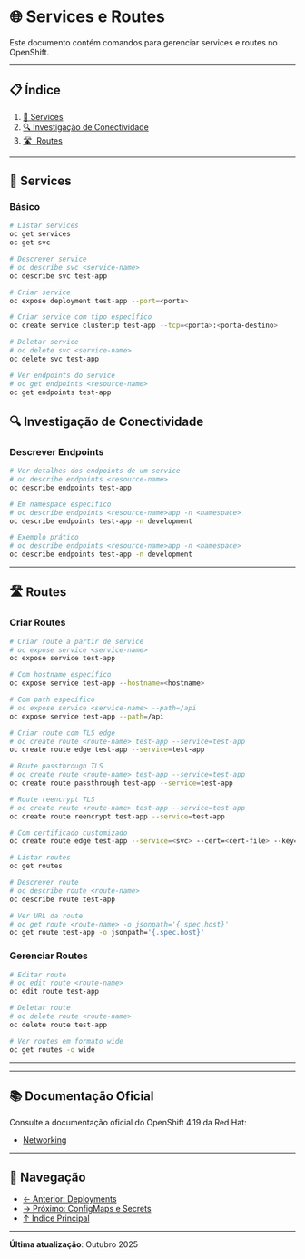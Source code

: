 # 🌐 Services e Routes

Este documento contém comandos para gerenciar services e routes no OpenShift.

---

## 📋 Índice

1. [🔌 Services](#services)
2. [🔍 Investigação de Conectividade](#investigacao-de-conectividade)
3. [🛣 ️ Routes](#routes)
---

## 🔌 Services

### Básico
```bash
# Listar services
oc get services
oc get svc
```

```bash
# Descrever service
# oc describe svc <service-name>
oc describe svc test-app
```

```bash ignore-test
# Criar service
oc expose deployment test-app --port=<porta>
```

```bash ignore-test
# Criar service com tipo específico
oc create service clusterip test-app --tcp=<porta>:<porta-destino>
```

```bash ignore-test
# Deletar service
# oc delete svc <service-name>
oc delete svc test-app
```

```bash
# Ver endpoints do service
# oc get endpoints <resource-name>
oc get endpoints test-app
```

## 🔍 Investigação de Conectividade


### Descrever Endpoints
```bash
# Ver detalhes dos endpoints de um service
# oc describe endpoints <resource-name>
oc describe endpoints test-app
```

```bash
# Em namespace específico
# oc describe endpoints <resource-name>app -n <namespace>
oc describe endpoints test-app -n development
```

```bash
# Exemplo prático
# oc describe endpoints <resource-name>app -n <namespace>
oc describe endpoints test-app -n development
```

---

## 🛣️ Routes

### Criar Routes
```bash ignore-test
# Criar route a partir de service
# oc expose service <service-name>
oc expose service test-app
```

```bash ignore-test
# Com hostname específico
oc expose service test-app --hostname=<hostname>
```

```bash ignore-test
# Com path específico
# oc expose service <service-name> --path=/api
oc expose service test-app --path=/api
```

```bash ignore-test
# Criar route com TLS edge
# oc create route <route-name> test-app --service=test-app
oc create route edge test-app --service=test-app
```

```bash ignore-test
# Route passthrough TLS
# oc create route <route-name> test-app --service=test-app
oc create route passthrough test-app --service=test-app
```

```bash ignore-test
# Route reencrypt TLS
# oc create route <route-name> test-app --service=test-app
oc create route reencrypt test-app --service=test-app
```

```bash ignore-test
# Com certificado customizado
oc create route edge test-app --service=<svc> --cert=<cert-file> --key=<key-file>
```

```bash
# Listar routes
oc get routes
```

```bash
# Descrever route
# oc describe route <route-name>
oc describe route test-app
```

```bash
# Ver URL da route
# oc get route <route-name> -o jsonpath='{.spec.host}'
oc get route test-app -o jsonpath='{.spec.host}'
```

### Gerenciar Routes
```bash ignore-test
# Editar route
# oc edit route <route-name>
oc edit route test-app
```

```bash ignore-test
# Deletar route
# oc delete route <route-name>
oc delete route test-app
```

```bash
# Ver routes em formato wide
oc get routes -o wide
```

---


---

## 📚 Documentação Oficial

Consulte a documentação oficial do OpenShift 4.19 da Red Hat:

- [Networking](https://docs.redhat.com/en/documentation/openshift_container_platform/4.19/html/networking)

---

## 📖 Navegação

- [← Anterior: Deployments](05-deployments-scaling.md)
- [→ Próximo: ConfigMaps e Secrets](07-configmaps-secrets.md)
- [↑ Índice Principal](README.md)

---

**Última atualização**: Outubro 2025
